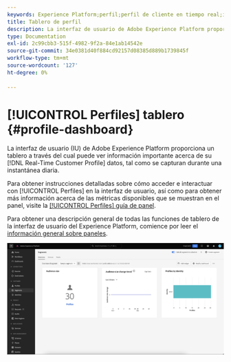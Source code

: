 ```yaml
---
keywords: Experience Platform;perfil;perfil de cliente en tiempo real;interfaz de usuario;IU;personalización;tablero de perfiles;tablero
title: Tablero de perfil
description: La interfaz de usuario de Adobe Experience Platform proporciona un tablero a través del cual puede ver información importante acerca de los datos del perfil del cliente en tiempo real.
type: Documentation
exl-id: 2c99cbb3-515f-4982-9f2a-84e1ab14542e
source-git-commit: 34e0381d40f884cd92157d08385d889b1739845f
workflow-type: tm+mt
source-wordcount: '127'
ht-degree: 0%

---
```


# [!UICONTROL Perfiles] tablero {#profile-dashboard}

La interfaz de usuario (IU) de Adobe Experience Platform proporciona un tablero a través del cual puede ver información importante acerca de su [!DNL Real-Time Customer Profile] datos, tal como se capturan durante una instantánea diaria.

Para obtener instrucciones detalladas sobre cómo acceder e interactuar con [!UICONTROL Perfiles] en la interfaz de usuario, así como para obtener más información acerca de las métricas disponibles que se muestran en el panel, visite la [[!UICONTROL Perfiles] guía de panel](../../dashboards/guides/profiles.md).

Para obtener una descripción general de todas las funciones de tablero de la interfaz de usuario del Experience Platform, comience por leer el [información general sobre paneles](../../dashboards/home.md).

![Se muestra el panel Perfil.](../images/profile-dashboard/dashboard-overview.png)
